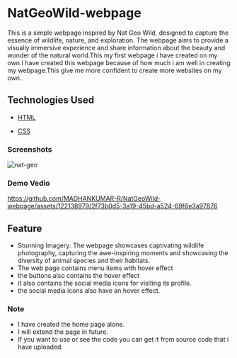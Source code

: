 # NatGeoWild-webpage
This is a simple webpage inspired by Nat Geo Wild, designed to capture the essence of wildlife, nature, and exploration. The webpage aims to provide a visually immersive experience and share information about the beauty and wonder of the natural world.This my first webpage i have created on my own.I have created this webpage because of how much i am well in creating my webpage.This give me more confident to create more websites on my own.
## Technologies Used
- [HTML](https://html.com)

- [CSS](https://tailwindcss.com)

### Screenshots


![nat-geo](https://github.com/MADHANKUMAR-R/NatGeoWild-webpage/assets/122138979/8afc7c2b-772f-477c-bc44-c7dabcaf1569)
### Demo Vedio
https://github.com/MADHANKUMAR-R/NatGeoWild-webpage/assets/122138979/2f73b0d5-3a19-45bd-a524-69f6e3a97876




## Feature
- Stunning Imagery: The webpage showcases captivating wildlife photography, capturing the awe-inspiring moments and showcasing the diversity of animal species and their habitats.
- The web page contains menu items with hover effect
- the buttons also contains the hover effect
- it also contains the social media icons for visiting its profile.
- the social media icons also have an hover effect.

### Note
- I have created the home page alone.
- I will extend the page in future.
- If you want to use or see the code you can get it from source code that i have uploaded.
